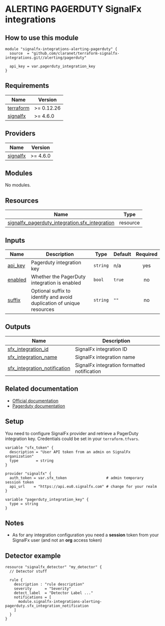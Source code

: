 # ALERTING PAGERDUTY SignalFx integrations

## How to use this module

```hcl
module "signalfx-integrations-alerting-pagerduty" {
  source  = "github.com/claranet/terraform-signalfx-integrations.git//alerting/pagerduty"

  api_key = var.pagerduty_integration_key
}

```

<!-- BEGIN_TF_DOCS -->
## Requirements

| Name | Version |
|------|---------|
| <a name="requirement_terraform"></a> [terraform](#requirement\_terraform) | >= 0.12.26 |
| <a name="requirement_signalfx"></a> [signalfx](#requirement\_signalfx) | >= 4.6.0 |

## Providers

| Name | Version |
|------|---------|
| <a name="provider_signalfx"></a> [signalfx](#provider\_signalfx) | >= 4.6.0 |

## Modules

No modules.

## Resources

| Name | Type |
|------|------|
| [signalfx_pagerduty_integration.sfx_integration](https://registry.terraform.io/providers/splunk-terraform/signalfx/latest/docs/resources/pagerduty_integration) | resource |

## Inputs

| Name | Description | Type | Default | Required |
|------|-------------|------|---------|:--------:|
| <a name="input_api_key"></a> [api\_key](#input\_api\_key) | Pagerduty integration key | `string` | n/a | yes |
| <a name="input_enabled"></a> [enabled](#input\_enabled) | Whether the PagerDuty integration is enabled | `bool` | `true` | no |
| <a name="input_suffix"></a> [suffix](#input\_suffix) | Optional suffix to identify and avoid duplication of unique resources | `string` | `""` | no |

## Outputs

| Name | Description |
|------|-------------|
| <a name="output_sfx_integration_id"></a> [sfx\_integration\_id](#output\_sfx\_integration\_id) | SignalFx integration ID |
| <a name="output_sfx_integration_name"></a> [sfx\_integration\_name](#output\_sfx\_integration\_name) | SignalFx integration name |
| <a name="output_sfx_integration_notification"></a> [sfx\_integration\_notification](#output\_sfx\_integration\_notification) | SignalFx integration formatted notification |
<!-- END_TF_DOCS -->

## Related documentation

* [Official documentation](https://docs.signalfx.com/en/latest/admin-guide/integrate-notifications.html#integrate-with-pagerduty)
* [Pagerduty documentation](https://www.pagerduty.com/docs/guides/signalfx-integration-guide/)

## Setup

You need to configure SignalFx provider and retrieve a PagerDuty integration key.
Credentials could be set in your `terraform.tfvars`.

```
variable "sfx_token" {
  description = "User API token from an admin on SignalFx organization"
  type        = string
}

provider "signalfx" {
  auth_token = var.sfx_token                  # admin temporary session token
  api_url    = "https://api.eu0.signalfx.com" # change for your realm
}

variable "pagerduty_integration_key" {
  type = string
}

```

## Notes

* As for any integration configuration you need a **session** token from your SignalFx user (and not an **org** access token)

## Detector example

```
resource "signalfx_detector" "my_detector" {
  // Detector stuff

  rule {
    description : "rule description"
    severity      = "Severity"
    detect_label  = "Detector Label ..."
    notifications = [
      module.signalfx-integrations-alerting-pagerduty.sfx_integration_notification
    ]
  }
}
```
